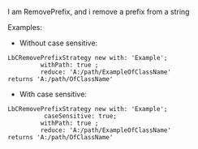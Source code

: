 I am RemovePrefix, and i remove a prefix from a string 

Examples:
- Without case sensitive:
```smalltalk
LbCRemovePrefixStrategy new with: 'Example';
         withPath: true ;
         reduce: 'A:/path/ExampleOfClassName'
returns 'A:/path/OfClassName'
```
- With case sensitive:
```smalltalk
LbCRemovePrefixStrategy new with: 'Example';
	      caseSensitive: true;
         withPath: true ;
         reduce: 'A:/path/ExampleOfClassName'
returns 'A:/path/OfClassName'
``` 
